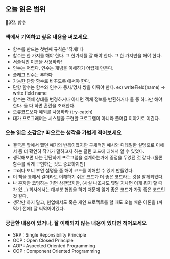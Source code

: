  ## 오늘 읽은 범위 
📕3장. 함수

### 책에서 기억하고 싶은 내용을 써보세요.
* 함수를 만드는 첫번째 규칙은 '작게!'다
* 함수는 한 가지를 해야 한다. 그 한가지를 잘 해야 한다. 그 한 가지만을 해야 한다.
* 서술적인 이름을 사용하라!
* 인수는 어렵다. 인수는 개념을 이해하기 어렵게 만든다.
* 플래그 인수는 추하다
* 가능한 단항 함수로 바꾸도록 애써야 한다.
* 단항 함수는 함수와 인수가 동사/명사 쌍을 이뤄야 한다. ex) writeField(name) -> write field name
* 함수는 객체 상태를 변경하거나 아니면 객체 정보를 반환하거나 둘 중 하나만 해야한다. 둘 다 하면 혼란을 초래한다.
* 오류코드보다 예외를 사용하라 (try-catch)
* 대가 프로그래머는 시스템을 구현할 프로그램이 아니라 풀어갈 이야기로 여긴다.

###  오늘 읽은 소감은? 떠오르는 생각을 가볍게 적어보세요
* 결국은 앞에서 했던 얘기의 반복이였지만 구체적인 예시와 디테일한 설명으로 이해서 좀 더 확연히 작가가 말하고자 하는 클린 코드에 대해서 알 수 있었다.
* 생각해보면 나는 간단하게 프로그램을 설계하는거에 중점을 두었던 것 같다. (물론 함수를 작게 구현하는 것도 중요하지만) 
* 그러다 보니 부연 설명을 좀 해야 코드를 이해할 수 있게 만들었다.
* 이 책을 통해서 길더라도 이해하기 쉬운 코드가 더 좋은 코드라는 것을 알게되었다. 
* 나 혼자만 코딩하는 거면 상관없지만, (사실 나조차도 몇달 지나면 이게 뭐지 할 때가 있...) 회사에서는 대부분 협업을 하기 때문에 읽기 좋은 코드가 가장 좋은 코드인 것 같다.
* 생각만 하지 말고, 현업에서도 혹은 개인 프로젝트를 할 때도 오늘 배운 이론을 (까먹기 전에) 잘 써먹어야겠다. 

### 궁금한 내용이 있거나, 잘 이해되지 않는 내용이 있다면 적어보세요
* SRP : Single Reponsibility Principle
* OCP : Open Closed Principle
* AOP : Aspected Oriented Programming
* COP : Component Oriented Programming
